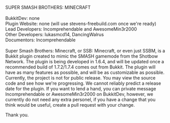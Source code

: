 SUPER SMASH BROTHERS: MINECRAFT <br />
<br />
BukkitDev: none <br />
Plugin Website: none (will use stevens-freebuild.com once we're ready) <br />
Lead Developers: Incomprehendable and AwesomeMin3r2000 <br />
Other Developers: lukasmcd14, DancingWalrus <br />
Documentors: Incomprehendable <br />
 <br />
Super Smash Brothers: Minecraft, or SSB: Minecraft, or even just SSBM, is a Bukkit plugin created to mimic the SMASH gamemode from the Shotbow Network. The plugin is being developed in 1.6.4, and will be updated once a recommended build of 1.7.2/1.7.4 comes out from Bukkit. The plugin will have as many features as possible, and will be as customizable as possible. Currently, the project is not for public release. You may view the source code and see how we're progressing. We cannot reliably predict a release date for the plugin. If you want to lend a hand, you can private message Incomprehendable or AwesomeMin3r2000 on BukkitDev, however, we currently do not need any extra personel, if you have a change that you think would be useful, create a pull request with your change.

Thank you. <br />
